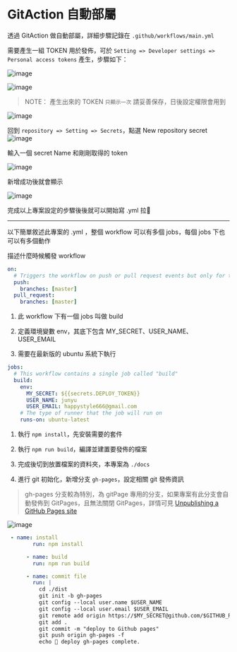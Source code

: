 # GitAction 自動部屬
透過 GitAction 做自動部屬，詳細步驟記錄在 `.github/workflows/main.yml`

需要產生一組 TOKEN 用於發佈，可於 `Setting => Developer settings => Personal access tokens` 產生，步驟如下：


![image](https://user-images.githubusercontent.com/30744341/149654371-3b28d084-981d-43f3-8c84-938b8690e244.png)

![image](https://user-images.githubusercontent.com/30744341/149654427-440e6af9-2c53-4d52-b48a-f7e0062ca078.png)

> NOTE： 產生出來的 TOKEN `只顯示一次` 請妥善保存，日後設定權限會用到

![image](https://user-images.githubusercontent.com/30744341/149655778-e1303ac0-3073-4039-972e-828d614fe47c.png)

回到 `repository => Setting => Secrets`，點選 New repository secret
![image](https://user-images.githubusercontent.com/30744341/149655931-0501d0e9-aec8-4602-8a7e-4d77f4d627b2.png)

輸入一個 secret Name 和剛剛取得的 token

![image](https://user-images.githubusercontent.com/30744341/149656328-7a117995-6ebd-4ff6-b365-3e973c2c2c53.png)

新增成功後就會顯示

![image](https://user-images.githubusercontent.com/30744341/149656271-354771d0-ebe2-4957-a854-ae577dbe2317.png)



完成以上專案設定的步驟後後就可以開始寫 .yml 拉💪

---
以下簡單敘述此專案的 .yml ，整個 workflow 可以有多個 jobs，每個 jobs 下也可以有多個動作

描述什麼時候觸發 workflow

``` yml
on:
  # Triggers the workflow on push or pull request events but only for the master branch
  push:
    branches: [master]
  pull_request:
    branches: [master]
```

1. 此 workflow 下有一個 jobs 叫做 build

2. 定義環境變數 env，其底下包含 MY_SECRET、USER_NAME、USER_EMAIL

3. 需要在最新版的 ubuntu 系統下執行
``` yml
jobs:
  # This workflow contains a single job called "build"
  build:
    env:
      MY_SECRET: ${{secrets.DEPLOY_TOKEN}}
      USER_NAME: junyu
      USER_EMAIL: happystyle666@gmail.com
    # The type of runner that the job will run on
    runs-on: ubuntu-latest
```
1. 執行 `npm install`，先安裝需要的套件

1. 執行 `npm run build`，編譯並建置要發佈的檔案

1. 完成後切到放置檔案的資料夾，本專案為 `./docs` 
1. 進行 git 初始化，新增分支 `gh-pages`，設定相關 git 發佈資訊
> gh-pages 分支較為特別，為 gitPage 專用的分支，如果專案有此分支會自動發佈到 GitPages，且無法關閉 GitPages，詳情可見 [Unpublishing a GitHub Pages site](https://docs.github.com/en/pages/getting-started-with-github-pages/unpublishing-a-github-pages-site#unpublishing-a-project-site)

![image](https://user-images.githubusercontent.com/30744341/149655218-b96a33a4-18e5-4897-b139-25f31d773800.png)


``` yml
 - name: install
        run: npm install

      - name: build
        run: npm run build

      - name: commit file
        run: |
          cd ./dist
          git init -b gh-pages
          git config --local user.name $USER_NAME
          git config --local user.email $USER_EMAIL
          git remote add origin https://$MY_SECRET@github.com/$GITHUB_REPOSITORY.git
          git add .
          git commit -m "deploy to Github pages"
          git push origin gh-pages -f
          echo 🤘 deploy gh-pages complete.
```

